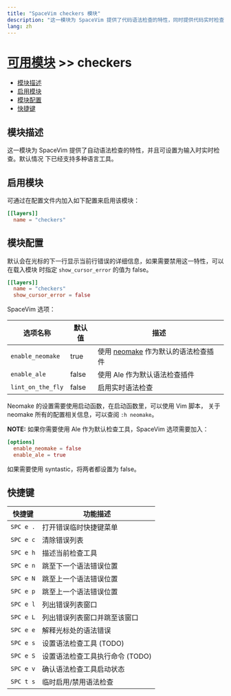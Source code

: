 ```yaml
---
title: "SpaceVim checkers 模块"
description: "这一模块为 SpaceVim 提供了代码语法检查的特性，同时提供代码实时检查，并列出语法错误的位置。"
lang: zh
---
```


# [可用模块](../) >> checkers

<!-- vim-markdown-toc GFM -->

- [模块描述](#模块描述)
- [启用模块](#启用模块)
- [模块配置](#模块配置)
- [快捷键](#快捷键)

<!-- vim-markdown-toc -->

## 模块描述

这一模块为 SpaceVim 提供了自动语法检查的特性，并且可设置为输入时实时检查。默认情况
下已经支持多种语言工具。

## 启用模块

可通过在配置文件内加入如下配置来启用该模块：

```toml
[[layers]]
  name = "checkers"
```

## 模块配置

默认会在光标的下一行显示当前行错误的详细信息，如果需要禁用这一特性，可以在载入模块
时指定 `show_cursor_error` 的值为 false。

```toml
[[layers]]
  name = "checkers"
  show_cursor_error = false
```

SpaceVim 选项：

| 选项名称          | 默认值 | 描述                                |
| ----------------- | ------ | ----------------------------------- |
| `enable_neomake`  | true   | 使用 [neomake](https://github.com/neomake/neomake) 作为默认的语法检查插件 |
| `enable_ale`      | false  | 使用 Ale 作为默认语法检查插件       |
| `lint_on_the_fly` | false  | 启用实时语法检查                    |

Neomake 的设置需要使用启动函数，在启动函数里，可以使用 Vim 脚本，
关于 neomake 所有的配置相关信息，可以查阅 `:h neomake`。


**NOTE:** 如果你需要使用 Ale 作为默认检查工具，SpaceVim 选项需要加入：

```toml
[options]
  enable_neomake = false
  enable_ale = true
```

如果需要使用 syntastic，将两者都设置为 false。

## 快捷键

| 快捷键    | 功能描述                        |
| --------- | ------------------------------- |
| `SPC e .` | 打开错误临时快捷键菜单          |
| `SPC e c` | 清除错误列表                    |
| `SPC e h` | 描述当前检查工具                |
| `SPC e n` | 跳至下一个语法错误位置          |
| `SPC e N` | 跳至上一个语法错误位置          |
| `SPC e p` | 跳至上一个语法错误位置          |
| `SPC e l` | 列出错误列表窗口                |
| `SPC e L` | 列出错误列表窗口并跳至该窗口    |
| `SPC e e` | 解释光标处的语法错误            |
| `SPC e s` | 设置语法检查工具 (TODO)         |
| `SPC e S` | 设置语法检查工具执行命令 (TODO) |
| `SPC e v` | 确认语法检查工具启动状态        |
| `SPC t s` | 临时启用/禁用语法检查           |
